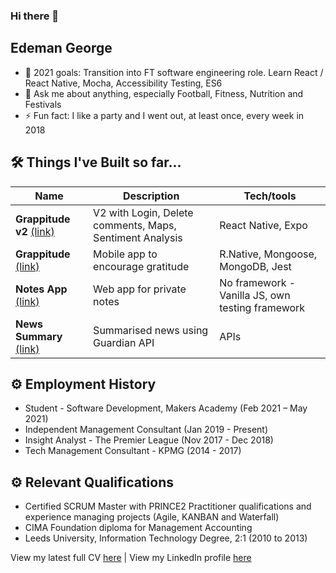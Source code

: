 ### Hi there 👋
## Edeman George

- 🔭  2021 goals: Transition into FT software engineering role. Learn React / React Native, Mocha, Accessibility Testing, ES6
- 💬  Ask me about anything, especially Football, Fitness, Nutrition and Festivals
- ⚡  Fun fact: I like a party and I went out, at least once, every week in 2018

## 🛠 Things I've Built so far...

| Name                         | Description                           | Tech/tools   
| ---------------------------- | ------------------------------------- | --------------------------------------
| **Grappitude v2**        [(link)](https://github.com/eds-101/Grappitude) | V2 with Login, Delete comments, Maps, Sentiment Analysis    | React Native, Expo
| **Grappitude**        [(link)](https://github.com/kasey-purvor/Grappitude) | Mobile app to encourage gratitude     | R.Native, Mongoose, MongoDB, Jest
| **Notes App**         [(link)](https://github.com/charlierdm/noteApp) | Web app for private notes             | No framework - Vanilla JS, own testing framework
| **News Summary**      [(link)](https://github.com/eds-101/news-summary-challenge) | Summarised news using Guardian API    | APIs


## ⚙️ Employment History

- Student - Software Development, Makers Academy (Feb 2021 – May 2021)
- Independent Management Consultant (Jan 2019 - Present)
- Insight Analyst - The Premier League (Nov 2017 - Dec 2018)
- Tech Management Consultant - KPMG (2014 - 2017)

## ⚙️ Relevant Qualifications

- Certified SCRUM Master with PRINCE2 Practitioner qualifications and experience managing projects (Agile, KANBAN and Waterfall)
- CIMA Foundation diploma for Management Accounting
- Leeds University, Information Technology Degree, 2:1 (2010 to 2013)



View my latest full CV [here](https://drive.google.com/file/d/1MkvL7NrhqiIoHz7fRA41O5vQUpCl71Wx/view?usp=sharing) |
View my LinkedIn profile [here](https://www.linkedin.com/in/edeman-george-3aaa1387/)
